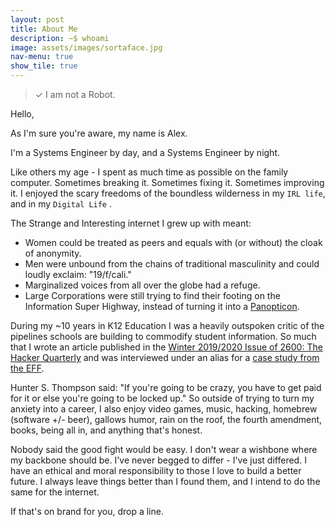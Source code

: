 ```yaml
---
layout: post
title: About Me
description: ~$ whoami
image: assets/images/sortaface.jpg
nav-menu: true
show_tile: true
---
```

> ✓ I am not a Robot.

Hello,

As I'm sure you're aware, my name is Alex.

I'm a Systems Engineer by day, and a Systems Engineer by night.

Like others my age - I spent as much time as possible on the family computer. Sometimes breaking it. Sometimes fixing it. Sometimes improving it. I enjoyed the scary freedoms of the boundless wilderness in my `IRL life`, and in my `Digital Life` .

The Strange and Interesting internet I grew up with meant:
  * Women could be treated as peers and equals with (or without) the cloak of anonymity.
  * Men were unbound from the chains of traditional masculinity and could loudly exclaim: "19/f/cali."  
  * Marginalized voices from all over the globe had a refuge.
  * Large Corporations were still trying to find their footing on the Information Super Highway, instead of turning it into a <a href="https://en.wikipedia.org/wiki/Panopticon">Panopticon</a>.

During my ~10 years in K12 Education I was a heavily outspoken critic of the pipelines schools are building to commodify student information. So much that I wrote an article published in the <a href="https://store.2600.com/products/winter-2019-2020">Winter 2019/2020 Issue of 2600: The Hacker Quarterly</a> and was interviewed under an alias for a <a href="https://www.eff.org/deeplinks/2017/03/privacy-practice-not-just-policy-system-administrator-advocating-student-privacy">case study from the EFF</a>.

Hunter S. Thompson said: "If you're going to be crazy, you have to get paid for it or else you're going to be locked up." So outside of trying to turn my anxiety into a career, I also enjoy video games, music, hacking, homebrew (software +/- beer), gallows humor, rain on the roof, the fourth amendment, books, being all in, and anything that's honest.

Nobody said the good fight would be easy. I don't wear a wishbone where my backbone should be. I've never begged to differ - I've just differed. I have an ethical and moral responsibility to those I love to build a better future. I always leave things better than I found them, and I intend to do the same for the internet.

If that's on brand for you, drop a line.
